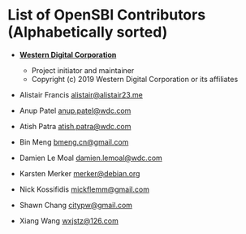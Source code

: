 
List of OpenSBI Contributors (Alphabetically sorted)
====================================================

* **[Western Digital Corporation](https://www.wdc.com/)**
  * Project initiator and maintainer
  * Copyright (c) 2019 Western Digital Corporation or its affiliates

* Alistair Francis <alistair@alistair23.me>

* Anup Patel <anup.patel@wdc.com>

* Atish Patra <atish.patra@wdc.com>

* Bin Meng <bmeng.cn@gmail.com>

* Damien Le Moal <damien.lemoal@wdc.com>

* Karsten Merker <merker@debian.org>

* Nick Kossifidis <mickflemm@gmail.com>

* Shawn Chang <citypw@gmail.com>

* Xiang Wang <wxjstz@126.com>

